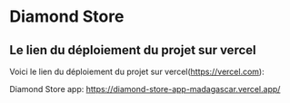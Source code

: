 # Diamond Store


## Le lien du déploiement du projet sur vercel
Voici le lien du déploiement du projet sur vercel(https://vercel.com):

Diamond Store app: https://diamond-store-app-madagascar.vercel.app/